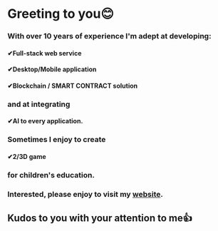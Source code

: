 <h1>Greeting to you😊</h1>
<h3>With over 10 years of experience I'm adept at developing:</h3>
<h4>✔Full-stack web service</h4>
<h4>✔Desktop/Mobile application</h4>
<h4>✔Blockchain / SMART CONTRACT solution</h4>
<h3>and at integrating</h3>
<h4>✔AI to every application.</h4>
<h3>Sometimes I enjoy to create</h3>
<h4>✔2/3D game</h4>
<h3>for children's education.</h3>

<h3>Interested, please enjoy to visit my <a href="#">website</a>.</h3>
<h2>Kudos to you with your attention to me👍</h2>
